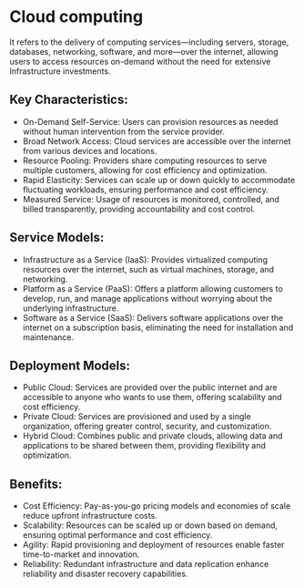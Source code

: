 # Cloud computing

It refers to the delivery of computing services—including servers, storage, databases, networking, software, and more—over the internet, allowing users to access resources on-demand without the need 
for extensive Infrastructure investments.

## Key Characteristics:

- On-Demand Self-Service: Users can provision resources as needed without human intervention from the service provider.
- Broad Network Access: Cloud services are accessible over the internet from various devices and locations.
- Resource Pooling: Providers share computing resources to serve multiple customers, allowing for cost efficiency and optimization.
- Rapid Elasticity: Services can scale up or down quickly to accommodate fluctuating workloads, ensuring performance and cost efficiency.
- Measured Service: Usage of resources is monitored, controlled, and billed transparently, providing accountability and cost control.

## Service Models:

- Infrastructure as a Service (IaaS): Provides virtualized computing resources over the internet, such as virtual machines, storage, and networking.
- Platform as a Service (PaaS): Offers a platform allowing customers to develop, run, and manage applications without worrying about the underlying infrastructure.
- Software as a Service (SaaS): Delivers software applications over the internet on a subscription basis, eliminating the need for installation and maintenance.

## Deployment Models:

- Public Cloud: Services are provided over the public internet and are accessible to anyone who wants to use them, offering scalability and cost efficiency.
- Private Cloud: Services are provisioned and used by a single organization, offering greater control, security, and customization.
- Hybrid Cloud: Combines public and private clouds, allowing data and applications to be shared between them, providing flexibility and optimization.

## Benefits:

- Cost Efficiency: Pay-as-you-go pricing models and economies of scale reduce upfront infrastructure costs.
- Scalability: Resources can be scaled up or down based on demand, ensuring optimal performance and cost efficiency.
- Agility: Rapid provisioning and deployment of resources enable faster time-to-market and innovation.
- Reliability: Redundant infrastructure and data replication enhance reliability and disaster recovery capabilities.

